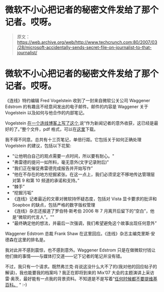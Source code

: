# 微软不小心把记者的秘密文件发给了那个记者。哎呀。

> 原文：<https://web.archive.org/web/http://www.techcrunch.com:80/2007/03/28/microsoft-accidentally-sends-secret-file-on-journalist-to-that-journalist/>

# 微软不小心把记者的秘密文件发给了那个记者。哎呀。

《连线》特约编辑 Fred Vogelstein 收到了一封来自微软公关公司 Waggener Edstrom 的有趣且不经意间发出的电子邮件。邮件的内容是 Waggener 关于 Vogelstein 以及如何与他合作的内部笔记。

Vogelstein [在一个连线博客上写了这个](https://web.archive.org/web/20221007010403/http://blog.wired.com/business/2007/03/enough_about_me.html),说“作为新闻记者的意外收获，这已经是最好的了。”整个文件，pdf 格式，可以在[这里](https://web.archive.org/web/20221007010403/http://www.wired.com/wired/archive/15.04/msftmemo.pdf)下载。

我不得不同意。总共有十三页笔记，单倍行距。它包括关于如何正确处理 Vogelstein 的建议，包括以下花絮:

*   "让他明白自己的观点需要一点时间，所以要有耐心。"
*   "弗雷德的提问一如所料，毫无意外(文字记录附后)"
*   “我们正在催促弗雷德完成报告并开始写作”
*   “他在不存在的地方挖掘紧张。在这一点上，我们必须坚定不移地传达管理层对第 9 和第 10 频道的承诺和支持。”
*   “棘手”
*   “挖掘污垢”
*   《连线》记者最近的文章对微软持怀疑态度，包括对 Vista 显卡要求的批评和 Soapbox 的缺点，包括严格的数字版权管理
*   《连线》杂志还报道了罗伯特·斯考伯 2006 年 7 月离开后留下的“空白”，他是“微软的代言人”。""
*   “最终确定他的想法，并最后一次强调，我们希望避免这个故事出现任何意外”

Waggener Edstrom 总裁 Frank Shaw 在这里回应。《连线》杂志主编克里斯·安德森在这里的排名是。

我对此并不感到震惊，也不感到意外。Waggener Edstrom 只是在做微软付钱让他们做的事情——与媒体打交道——记下记者的笔记并没有错。

不过，我只有一个请求。既然弗兰克·肖说这没什么大不了的(我对他的回应帖子的解读)，我也能要我的档案吗？我正在即将到来的 Mix’07 大会的主题演讲上采访雷·奥茨，最好能有一点我的背景资料。不知道是不是写着“[任何时候都不要提维基百科。](https://web.archive.org/web/20221007010403/http://www.crunchnotes.com/?p=344) " :-)